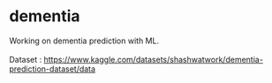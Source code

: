 # dementia

Working on dementia prediction with ML.
<br><br>
Dataset : https://www.kaggle.com/datasets/shashwatwork/dementia-prediction-dataset/data
